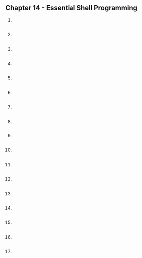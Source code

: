 ##  Chapter 14 - Essential Shell Programming

01. 

##

02. 

##

03. 

##

04. 

##

05. 

##

06. 

##

07. 

##

08. 

##

09. 

##

10. 

##

11. 

##

12. 

##

13. 

##

14. 

##

15. 

##

16. 

##

17. 

##
